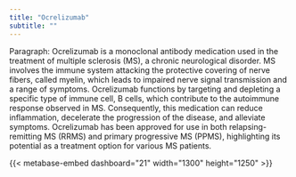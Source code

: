 ```yaml
---
title: "Ocrelizumab"
subtitle: ""
---
```


<div class="col-md-6 mx-auto">


Paragraph: Ocrelizumab is a monoclonal antibody medication used in the treatment of multiple sclerosis (MS), a chronic neurological disorder. MS involves the immune system attacking the protective covering of nerve fibers, called myelin, which leads to impaired nerve signal transmission and a range of symptoms. Ocrelizumab functions by targeting and depleting a specific type of immune cell, B cells, which contribute to the autoimmune response observed in MS. Consequently, this medication can reduce inflammation, decelerate the progression of the disease, and alleviate symptoms. Ocrelizumab has been approved for use in both relapsing-remitting MS (RRMS) and primary progressive MS (PPMS), highlighting its potential as a treatment option for various MS patients.

</div>

{{< metabase-embed dashboard="21" width="1300" height="1250" >}}